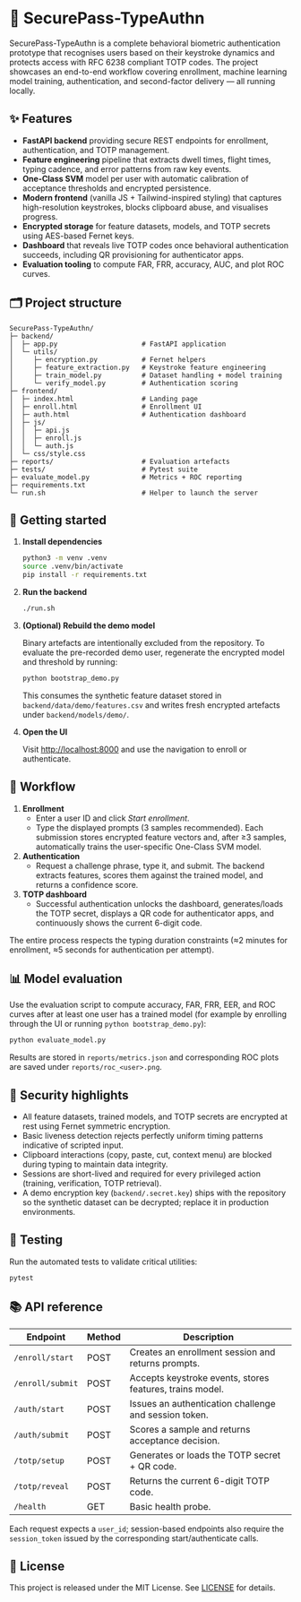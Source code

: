 # 🔐 SecurePass-TypeAuthn

SecurePass-TypeAuthn is a complete behavioral biometric authentication prototype
that recognises users based on their keystroke dynamics and protects access with
RFC 6238 compliant TOTP codes. The project showcases an end-to-end workflow
covering enrollment, machine learning model training, authentication, and
second-factor delivery — all running locally.

## ✨ Features

- **FastAPI backend** providing secure REST endpoints for enrollment,
  authentication, and TOTP management.
- **Feature engineering** pipeline that extracts dwell times, flight times,
  typing cadence, and error patterns from raw key events.
- **One-Class SVM** model per user with automatic calibration of acceptance
  thresholds and encrypted persistence.
- **Modern frontend** (vanilla JS + Tailwind-inspired styling) that captures
  high-resolution keystrokes, blocks clipboard abuse, and visualises progress.
- **Encrypted storage** for feature datasets, models, and TOTP secrets using
  AES-based Fernet keys.
- **Dashboard** that reveals live TOTP codes once behavioral authentication
  succeeds, including QR provisioning for authenticator apps.
- **Evaluation tooling** to compute FAR, FRR, accuracy, AUC, and plot ROC curves.

## 🗂️ Project structure

```
SecurePass-TypeAuthn/
├─ backend/
│  ├─ app.py                     # FastAPI application
│  └─ utils/
│     ├─ encryption.py           # Fernet helpers
│     ├─ feature_extraction.py   # Keystroke feature engineering
│     ├─ train_model.py          # Dataset handling + model training
│     └─ verify_model.py         # Authentication scoring
├─ frontend/
│  ├─ index.html                 # Landing page
│  ├─ enroll.html                # Enrollment UI
│  ├─ auth.html                  # Authentication dashboard
│  ├─ js/
│  │  ├─ api.js
│  │  ├─ enroll.js
│  │  └─ auth.js
│  └─ css/style.css
├─ reports/                      # Evaluation artefacts
├─ tests/                        # Pytest suite
├─ evaluate_model.py             # Metrics + ROC reporting
├─ requirements.txt
└─ run.sh                        # Helper to launch the server
```

## 🚀 Getting started

1. **Install dependencies**

   ```bash
   python3 -m venv .venv
   source .venv/bin/activate
   pip install -r requirements.txt
   ```

2. **Run the backend**

   ```bash
   ./run.sh
   ```

3. **(Optional) Rebuild the demo model**

   Binary artefacts are intentionally excluded from the repository. To evaluate
   the pre-recorded demo user, regenerate the encrypted model and threshold by
   running:

   ```bash
   python bootstrap_demo.py
   ```

   This consumes the synthetic feature dataset stored in
   `backend/data/demo/features.csv` and writes fresh encrypted artefacts under
   `backend/models/demo/`.

4. **Open the UI**

   Visit [http://localhost:8000](http://localhost:8000) and use the navigation
   to enroll or authenticate.

## 📝 Workflow

1. **Enrollment**
   - Enter a user ID and click *Start enrollment*.
   - Type the displayed prompts (3 samples recommended). Each submission stores
     encrypted feature vectors and, after ≥3 samples, automatically trains the
     user-specific One-Class SVM model.
2. **Authentication**
   - Request a challenge phrase, type it, and submit. The backend extracts
     features, scores them against the trained model, and returns a confidence
     score.
3. **TOTP dashboard**
   - Successful authentication unlocks the dashboard, generates/loads the TOTP
     secret, displays a QR code for authenticator apps, and continuously shows
     the current 6-digit code.

The entire process respects the typing duration constraints (≈2 minutes for
enrollment, ≈5 seconds for authentication per attempt).

## 📊 Model evaluation

Use the evaluation script to compute accuracy, FAR, FRR, EER, and ROC curves
after at least one user has a trained model (for example by enrolling through
the UI or running `python bootstrap_demo.py`):

```bash
python evaluate_model.py
```

Results are stored in `reports/metrics.json` and corresponding ROC plots are
saved under `reports/roc_<user>.png`.

## 🔐 Security highlights

- All feature datasets, trained models, and TOTP secrets are encrypted at rest
  using Fernet symmetric encryption.
- Basic liveness detection rejects perfectly uniform timing patterns indicative
  of scripted input.
- Clipboard interactions (copy, paste, cut, context menu) are blocked during
  typing to maintain data integrity.
- Sessions are short-lived and required for every privileged action (training,
  verification, TOTP retrieval).
- A demo encryption key (`backend/.secret.key`) ships with the repository so the
  synthetic dataset can be decrypted; replace it in production environments.

## 🧪 Testing

Run the automated tests to validate critical utilities:

```bash
pytest
```

## 📚 API reference

| Endpoint | Method | Description |
| --- | --- | --- |
| `/enroll/start` | POST | Creates an enrollment session and returns prompts. |
| `/enroll/submit` | POST | Accepts keystroke events, stores features, trains model. |
| `/auth/start` | POST | Issues an authentication challenge and session token. |
| `/auth/submit` | POST | Scores a sample and returns acceptance decision. |
| `/totp/setup` | POST | Generates or loads the TOTP secret + QR code. |
| `/totp/reveal` | POST | Returns the current 6-digit TOTP code. |
| `/health` | GET | Basic health probe. |

Each request expects a `user_id`; session-based endpoints also require the
`session_token` issued by the corresponding start/authenticate calls.

## 📄 License

This project is released under the MIT License. See [LICENSE](LICENSE) for
details.
